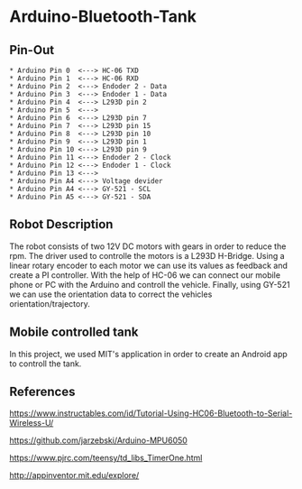 # Arduino-Bluetooth-Tank

## Pin-Out
	
	* Arduino Pin 0  <---> HC-06 TXD
    * Arduino Pin 1  <---> HC-06 RXD
	* Arduino Pin 2  <---> Endoder 2 - Data
	* Arduino Pin 3  <---> Endoder 1 - Data
	* Arduino Pin 4  <---> L293D pin 2
	* Arduino Pin 5  <---> 
	* Arduino Pin 6  <---> L293D pin 7
	* Arduino Pin 7  <---> L293D pin 15
	* Arduino Pin 8  <---> L293D pin 10
	* Arduino Pin 9  <---> L293D pin 1
	* Arduino Pin 10 <---> L293D pin 9
	* Arduino Pin 11 <---> Endoder 2 - Clock
	* Arduino Pin 12 <---> Endoder 1 - Clock
	* Arduino Pin 13 <---> 
	* Arduino Pin A4 <---> Voltage devider
	* Arduino Pin A4 <---> GY-521 - SCL
	* Arduino Pin A5 <---> GY-521 - SDA
	
## Robot Description

The robot consists of two 12V DC motors with gears in order to reduce the rpm. The driver used to controlle the motors is a L293D H-Bridge. Using a linear rotary encoder to each motor we can use its values as feedback and create a PI controller. With the help of HC-06 we can connect our mobile phone or PC with the Arduino and controll the vehicle. Finally, using GY-521 we can use the orientation data to correct the vehicles orientation/trajectory.

## Mobile controlled tank

In this project, we used MIT's application in order to create an Android app to controll the tank.

## References

https://www.instructables.com/id/Tutorial-Using-HC06-Bluetooth-to-Serial-Wireless-U/

https://github.com/jarzebski/Arduino-MPU6050

https://www.pjrc.com/teensy/td_libs_TimerOne.html

http://appinventor.mit.edu/explore/
